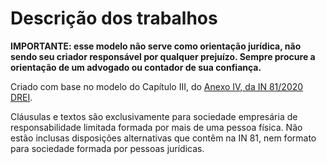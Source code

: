 # Descrição dos trabalhos

**IMPORTANTE: esse modelo não serve como orientação jurídica, não sendo seu criador responsável por qualquer prejuízo. Sempre procure a orientação de um advogado ou contador de sua confiança.**

Criado com base no modelo do Capítulo III, do [Anexo IV, da IN 81/2020 DREI](https://www.gov.br/economia/pt-br/assuntos/drei/legislacao/arquivos/legislacoes-federais/AnexoIVLtdanovondice28dez2022.pdf).

Cláusulas e textos são exclusivamente para sociedade empresária de responsabilidade limitada formada por mais de uma pessoa física. Não estão inclusas disposições alternativas que contêm na IN 81, nem formato para sociedade formada por pessoas jurídicas.
